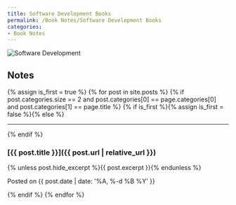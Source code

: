 ```yaml
---
title: Software Development Books
permalink: /Book Notes/Software Development Books
categories:
- Book Notes
---
```


<div>
  <img alt="Software Development" src="{{ '/assets/images/Software%20Development.png' | relative_url }}">
</div>

Notes
-----
{% assign is_first = true %}
{% for post in site.posts %}
{% if post.categories.size == 2 and post.categories[0] == page.categories[0] and post.categories[1] == page.title %}
{% if is_first %}{% assign is_first = false %}{% else %}<hr>{% endif %}

### [{{ post.title }}]({{ post.url | relative_url }})

{% unless post.hide_excerpt %}{{ post.excerpt }}{% endunless %}

<p class="post-timestamp">Posted on {{ post.date | date: '%A, %-d %B %Y' }}</p>
{% endif %}
{% endfor %}